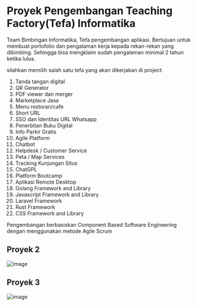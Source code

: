 # Proyek Pengembangan Teaching Factory(Tefa) Informatika
Team Bimbingan Informatika, Tefa pengembangan aplikasi. 
Bertujuan untuk membuat portofolio dan pengalaman kerja kepada rekan-rekan yang dibimbing.
Sehingga bisa mengklaim sudah pengalaman minimal 2 tahun ketika lulus.

silahkan memilih salah satu tefa yang akan dikerjakan di project:
1. Tanda tangan digital
2. QR Generator
3. PDF viewer dan merger
4. Marketplace Jasa
5. Menu restoran/cafe
6. Short URL
7. SSO dan Identitas URL Whatsapp
8. Penerbitan Buku Digital
9. Info Parkir Gratis
10. Agile Platform
11. Chatbot
12. Helpdesk / Customer Service
13. Peta / Map Services
14. Tracking Kunjungan Situs
15. ChatGPL
16. Platform Bootcamp
17. Aplikasi Remote Desktop
18. Golang Framework and Library
19. Javascript Framework and Library
20. Laravel Framework
21. Rust Framework
22. CSS Framework and Library

Pengembangan berbasiskan Component Based Software Engineering dengan menggunakan metode Agile Scrum

## Proyek 2
![image](https://github.com/user-attachments/assets/4afe7444-2c4b-4f1a-906e-0aa6ceba74b8)

## Proyek 3
![image](https://github.com/user-attachments/assets/1e8056b6-14fb-469e-b434-8ff463e538db)

